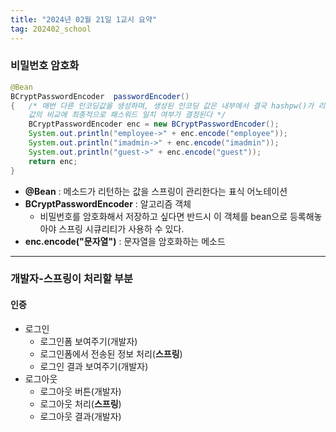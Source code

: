```yaml
---
title: "2024년 02월 21일 1교시 요약"
tag: 202402_school
---
```


### 비밀번호 암호화

```java
@Bean
BCryptPasswordEncoder  passwordEncoder()
{   /* 매번 다른 인코딩값을 생성하며, 생성된 인코딩 값은 내부에서 결국 hashpw()가 리턴한 
    값의 비교에 최종적으로 패스워드 일치 여부가 결정된다 */ 
    BCryptPasswordEncoder enc = new BCryptPasswordEncoder();
    System.out.println("employee->" + enc.encode("employee"));
    System.out.println("imadmin->" + enc.encode("imadmin"));
    System.out.println("guest->" + enc.encode("guest"));
    return enc;
} 
```

- **@Bean** : 메소드가 리턴하는 값을 스프링이 관리한다는 표식 어노테이션
- **BCryptPasswordEncoder** : 알고리즘 객체
  - 비밀번호를 암호화해서 저장하고 싶다면 반드시 이 객체를 bean으로 등록해놓아야 스프링 시큐리티가 사용하 수 있다.
- **enc.encode("문자열")** : 문자열을 암호화하는 메소드

---

### 개발자-스프링이 처리할 부분

#### 인증
- 로그인
  - 로그인폼 보여주기(개발자)
  - 로그인폼에서 전송된 정보 처리(**스프링**)
  - 로그인 결과 보여주기(개발자)
- 로그아웃
  - 로그아웃 버튼(개발자)
  - 로그아웃 처리(**스프링**)
  - 로그아웃 결과(개발자)